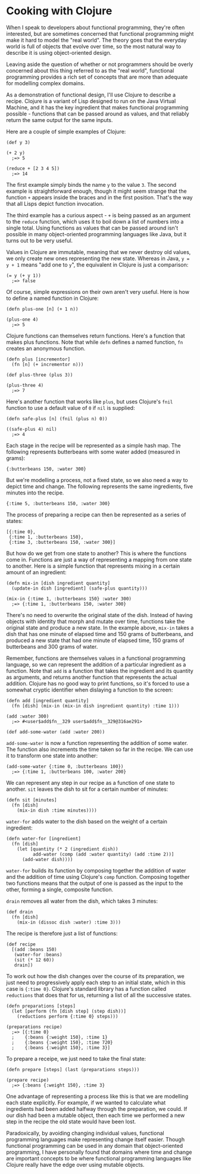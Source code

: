 Cooking with Clojure
====================

When I speak to developers about functional programming, they're often interested, but are
sometimes concerned that functional programming might make it hard to model the "real world".
The theory goes that the everyday world is full of objects that evolve over time, so the most
natural way to describe it is using object-oriented design. 

Leaving aside the question of whether or not programmers should be overly concerned about
this thing referred to as the "real world", functional programming provides a rich set of
concepts that are more than adequate for modelling complex domains. 

As a demonstration of functional design, I'll use Clojure to describe a recipe. Clojure is a
variant of Lisp designed to run on the Java Virtual Machine, and it has the key ingredient
that makes functional programming possible - functions that can be passed around as values, and
that reliably return the same output for the same inputs.

Here are a couple of simple examples of Clojure:

    (def y 3)

    (+ 2 y)
      ;=> 5

    (reduce + [2 3 4 5])
      ;=> 14 

The first example simply binds the name `y` to the value `3`. The second example is
straightforward enough, though it might seem strange that the function `+` appears inside the
braces and in the first position. That's the way that all Lisps depict function invocation.

The third example has a curious aspect - `+` is being passed as an argument to the
`reduce` function, which uses it to boil down a list of numbers into a single total. Using
functions as values that can be passed around isn't possible in many object-oriented
programming languages like Java, but it turns out to be very useful. 

Values in Clojure are immutable, meaning that we never destroy old values, we only create new
ones representing the new state. Whereas in Java, `y = y + 1` means "add one to `y`", the
equivalent in Clojure is just a comparison:

    (= y (+ y 1))
      ;=> false

Of course, simple expressions on their own aren't very useful. Here is how to define a named
function in Clojure:

    (defn plus-one [n] (+ 1 n))

    (plus-one 4)
      ;=> 5

Clojure functions can themselves return functions. Here's a function that makes plus functions.
Note that while `defn` defines a named function, `fn` creates an anonymous function.

    (defn plus [incrementor]
      (fn [n] (+ incrementor n)))

    (def plus-three (plus 3))

    (plus-three 4)
      ;=> 7

Here's another function that works like `plus`, but uses Clojure's `fnil` function to use 
a default value of `0` if `nil` is supplied:

    (defn safe-plus [n] (fnil (plus n) 0))

    ((safe-plus 4) nil)
      ;=> 4

Each stage in the recipe will be represented as a simple hash map. The following represents
butterbeans with some water added (measured in grams):

    {:butterbeans 150, :water 300}

But we're modelling a process, not a fixed state, so we also need a way to depict time and
change. The following represents the same ingredients, five minutes into the recipe.

    {:time 5, :butterbeans 150, :water 300}

The process of preparing a recipe can then be represented as a series of states:

    [{:time 0},
     {:time 1, :butterbeans 150},
     {:time 3, :butterbeans 150, :water 300}]

But how do we get from one state to another? This is where the functions come in. Functions are
just a way of representing a mapping from one state to another. Here is a simple function
that represents mixing in a certain amount of an ingredient:

    (defn mix-in [dish ingredient quantity]
      (update-in dish [ingredient] (safe-plus quantity)))

    (mix-in {:time 1, :butterbeans 150} :water 300)
      ;=> {:time 1, :butterbeans 150, :water 300} 

There's no need to overwrite the original state of the dish. Instead of having objects with
identity that morph and mutate over time, functions take the original state and produce a new
state. In the example above, `mix-in` takes a dish that has one minute of elapsed time and 150
grams of butterbeans, and produced a new state that had one minute of elapsed time, 150
grams of butterbeans and 300 grams of water. 

Remember, functions are themselves values in a functional programming language, so we can
represent the addition of a particular ingredient as a function. Note that `add` is a function
that takes the ingredient and its quantity as arguments, and returns another function that
represents the actual addition. Clojure has no good way to print functions, so it's forced to
use a somewhat cryptic identifier when dislaying a function to the screen:

    (defn add [ingredient quantity]
      (fn [dish] (mix-in (mix-in dish ingredient quantity) :time 1)))

    (add :water 300)
      ;=> #<user$add$fn__329 user$add$fn__329@316ae291>

    (def add-some-water (add :water 200)) 

`add-some-water` is now a function representing the addition of some water. The function also
increments the time taken so far in the recipe. We can use it to transform one state into
another:

    (add-some-water {:time 0, :butterbeans 100})
      ;=> {:time 1, :butterbeans 100, :water 200}

We can represent any step in our recipe as a function of one state to another. `sit` leaves
the dish to sit for a certain number of minutes:

    (defn sit [minutes]
      (fn [dish]
        (mix-in dish :time minutes))))
    
`water-for` adds water to the dish based on the weight of a certain ingredient:

    (defn water-for [ingredient]
      (fn [dish]
        (let [quantity (* 2 (ingredient dish))
              add-water (comp (add :water quantity) (add :time 2))]
          (add-water dish))))

`water-for` builds its function by composing together the addition of water and the addition
of time using Clojure's `comp` function. Composing together two functions means that the
output of one is passed as the input to the other, forming a single, composite function.

`drain` removes all water from the dish, which takes 3 minutes:

    (def drain
      (fn [dish]
        (mix-in (dissoc dish :water) :time 3)))
    
The recipe is therefore just a list of functions:

    (def recipe
      [(add :beans 150)
       (water-for :beans)
       (sit (* 12 60))
       drain])

To work out how the dish changes over the course of its preparation, we just need to
progressively apply each step to an initial state, which in this case is `{:time 0}`.
Clojure's standard library has a function called `reductions` that does that for us, returning 
a list of all the successive states.

    (defn preparations [steps]
      (let [perform (fn [dish step] (step dish))]
        (reductions perform {:time 0} steps)))

    (preparations recipe)
      ;=> [{:time 0}
      ;    {:beans {:weight 150}, :time 1}
      ;    {:beans {:weight 150}, :time 720}
      ;    {:beans {:weight 150}, :time 3}]

To prepare a receipe, we just need to take the final state:

    (defn prepare [steps] (last (preparations steps)))

    (prepare recipe)
      ;=> {:beans {:weight 150}, :time 3}

One advantage of representing a process like this is that we are modelling each state
explicitly. For example, if we wanted to calculate what ingredients had been added halfway
through the preparation, we could. If our dish had been a mutable object, then each time
we performed a new step in the recipe the old state would have been lost.

Paradoxically, by avoiding changing individual values, functional programming languages make
representing change itself easier. Though functional programming can be used in any domain
that object-oriented programming, I have personally found that domains where time and change
are important concepts to be where functional programming languages like Clojure really have
the edge over using mutable objects.
